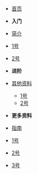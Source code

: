 - [首页](/)

-  **入门**
 - [简介](docv1/)
  - [1号](docv1/guide)
  - [2号](docv1/06_N1-V1)

-  **进阶**
 - [其他资料](docv1/docv2/)
   - [1号](docv1/docv2/08_N1-V1)
   - [2号](docv1/docv2/07_N1-V1)

- **更多资料**
 - [指南](docv3)
  - [1号](docv3/03_N1-V1)
  - [2号](docv3/04_N1-V1)
  - [3号](docv3/05_N1-V1)

